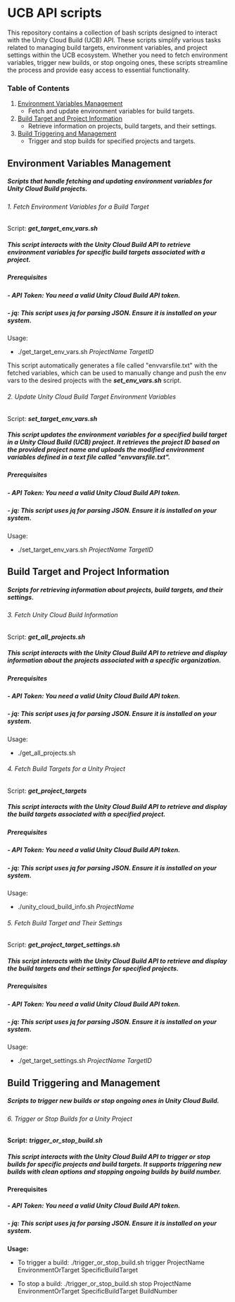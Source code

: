 # UCB API scripts

This repository contains a collection of bash scripts designed to interact with the Unity Cloud Build (UCB) API. These scripts simplify various tasks related to managing build targets, environment variables, and project settings within the UCB ecosystem. Whether you need to fetch environment variables, trigger new builds, or stop ongoing ones, these scripts streamline the process and provide easy access to essential functionality.

### Table of Contents
1. [Environment Variables Management](#environment-variables-management)
   - Fetch and update environment variables for build targets.
2. [Build Target and Project Information](#build-target-and-project-information)
   - Retrieve information on projects, build targets, and their settings.
3. [Build Triggering and Management](#build-triggering-and-management)
   - Trigger and stop builds for specified projects and targets.

## Environment Variables Management
##### Scripts that handle fetching and updating environment variables for Unity Cloud Build projects.   


###### 1. Fetch Environment Variables for a Build Target
Script: ***get_target_env_vars.sh***

##### This script interacts with the Unity Cloud Build API to retrieve environment variables for specific build targets associated with a project.

##### Prerequisites
##### - API Token: You need a valid Unity Cloud Build API token.
##### - jq: This script uses jq for parsing JSON. Ensure it is installed on your system.

Usage:
- ./get_target_env_vars.sh *ProjectName* *TargetID*

This script automatically generates a file called "envvarsfile.txt" with the fetched variables, which can be used to manually change and push the env vars to the desired projects with the ***set_env_vars.sh*** script.


###### 2. Update Unity Cloud Build Target Environment Variables
Script: ***set_target_env_vars.sh***

##### This script updates the environment variables for a specified build target in a Unity Cloud Build (UCB) project. It retrieves the project ID based on the provided project name and uploads the modified environment variables defined in a text file called "envvarsfile.txt".

##### Prerequisites
##### - API Token: You need a valid Unity Cloud Build API token.
##### - jq: This script uses jq for parsing JSON. Ensure it is installed on your system.

Usage: 
- ./set_target_env_vars.sh *ProjectName* *TargetID*

## Build Target and Project Information
##### Scripts for retrieving information about projects, build targets, and their settings.


###### 3. Fetch Unity Cloud Build Information
Script: ***get_all_projects.sh***

##### This script interacts with the Unity Cloud Build API to retrieve and display information about the projects associated with a specific organization.

##### Prerequisites
##### - API Token: You need a valid Unity Cloud Build API token.
##### - jq: This script uses jq for parsing JSON. Ensure it is installed on your system.

Usage: 
- ./get_all_projects.sh


###### 4. Fetch Build Targets for a Unity Project
Script: ***get_project_targets***

##### This script interacts with the Unity Cloud Build API to retrieve and display the build targets associated with a specified project.

##### Prerequisites

##### - API Token: You need a valid Unity Cloud Build API token.
##### - jq: This script uses jq for parsing JSON. Ensure it is installed on your system.

Usage:
- ./unity_cloud_build_info.sh *ProjectName*


###### 5.  Fetch Build Target and Their Settings
Script: ***get_project_target_settings.sh***

##### This script interacts with the Unity Cloud Build API to retrieve and display the build targets and their settings for specified projects.

##### Prerequisites

##### - API Token: You need a valid Unity Cloud Build API token.
##### - jq: This script uses jq for parsing JSON. Ensure it is installed on your system.

Usage: 
- ./get_target_settings.sh *ProjectName* *TargetID*

## Build Triggering and Management
##### Scripts to trigger new builds or stop ongoing ones in Unity Cloud Build.

###### 6. Trigger or Stop Builds for a Unity Project
**Script:** ***trigger_or_stop_build.sh***

##### This script interacts with the Unity Cloud Build API to trigger or stop builds for specific projects and build targets. It supports triggering new builds with clean options and stopping ongoing builds by build number.

**Prerequisites**
##### - **API Token:** You need a valid Unity Cloud Build API token.
##### - **jq:** This script uses jq for parsing JSON. Ensure it is installed on your system.

**Usage:**
- To trigger a build:
./trigger_or_stop_build.sh trigger ProjectName EnvironmentOrTarget SpecificBuildTarget

- To stop a build: 
./trigger_or_stop_build.sh stop ProjectName EnvironmentOrTarget SpecificBuildTarget BuildNumber 

